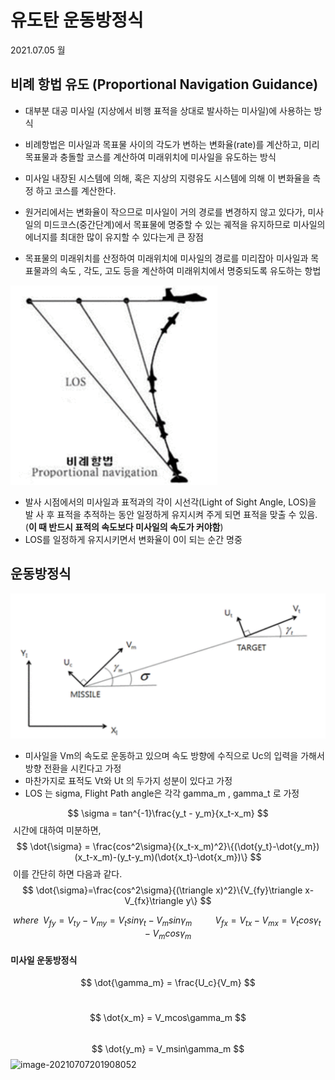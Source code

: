 # 유도탄 운동방정식

2021.07.05 월



## 비례 항법 유도 (Proportional Navigation Guidance)

- 대부분 대공 미사일 (지상에서 비행 표적을 상대로 발사하는 미사일)에 사용하는 방식
- 비례항법은 미사일과 목표물 사이의 각도가 변하는 변화율(rate)를 계산하고, 미리 목표물과 충돌할 코스를 계산하여 미래위치에 미사일을 유도하는 방식

- 미사일 내장된 시스템에 의해, 혹은 지상의 지령유도 시스템에 의해 이 변화율을 측정 하고 코스를 계산한다.
- 원거리에서는 변화율이 작으므로 미사일이 거의 경로를 변경하지 않고 있다가, 미사일의 미드코스(중간단계)에서 목표물에 명중할 수 있는 궤적을 유지하므로 미사일의 에너지를 최대한 많이 유지할 수 있다는게 큰 장점
- 목표물의 미래위치를 산정하여 미래위치에 미사일의 경로를 미리잡아 미사일과 목표물과의 속도 , 각도, 고도 등을 계산하여 미래위치에서 명중되도록 유도하는 항법



![](./그림[1].PNG)

- 발사 시점에서의 미사일과 표적과의 각이 시선각(Light of Sight Angle, LOS)을 발 사 후 표적을 추적하는 동안 일정하게 유지시켜 주게 되면 표적을 맞출 수 있음. (**이 때 반드시 표적의 속도보다 미사일의 속도가 커야함**)
- LOS를 일정하게 유지시키면서 변화율이 0이 되는 순간 명중



## 운동방정식

![](./그림[2].PNG)

- 미사일을 Vm의 속도로 운동하고 있으며 속도 방향에 수직으로 Uc의 입력을 가해서 방향 전환을 시킨다고 가정
- 마찬가지로  표적도 Vt와 Ut 의 두가지 성분이 있다고 가정
- LOS 는 sigma, Flight Path angle은 각각 gamma_m , gamma_t 로 가정 


$$
\sigma = tan^{-1}\frac{y_t - y_m}{x_t-x_m}
$$
​	시간에 대하여 미분하면,
$$
\dot{\sigma} = \frac{cos^2\sigma}{(x_t-x_m)^2}\{(\dot{y_t}-\dot{y_m})(x_t-x_m)-(y_t-y_m)(\dot{x_t}-\dot{x_m})\}
$$
​	이를 간단히 하면 다음과 같다.
$$
\dot{\sigma}=\frac{cos^2\sigma}{(\triangle x)^2}\{V_{fy}\triangle x-V_{fx}\triangle y\}
$$

$$
where \,\,\, V_{fy} = V_{ty} - V_{my}=V_tsin\gamma_t - V_msin\gamma_m \,\,\,\,\,\,\,\,\,\,\,\,\,\,\,\,V_{fx} = V_{tx}-V_{mx}=V_tcos\gamma_t-V_mcos\gamma_m
$$



#### 미사일 운동방정식

$$
\dot{\gamma_m} = \frac{U_c}{V_m}
$$

​	
$$
\dot{x_m} = V_mcos\gamma_m
$$
​	
$$
\dot{y_m} = V_msin\gamma_m
$$
![image-20210707201908052](C:\Users\이진우\AppData\Roaming\Typora\typora-user-images\image-20210707201908052.png)
